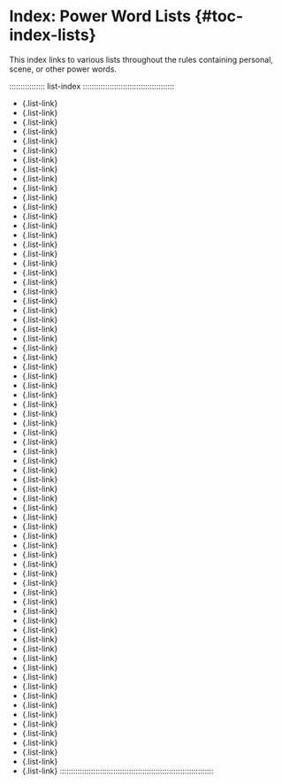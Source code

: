 # Index: Power Word Lists {#toc-index-lists}

This index links to various lists throughout the rules containing
personal, scene, or other power words.

:::::::::::::::: list-index :::::::::::::::::::::::::::::::::::::::::
- [](#list-astral-retreat-scene-power-words             ){.list-link}
- [](#list-class-construct-abilities-v1                 ){.list-link}
- [](#list-class-construct-abilities-v2                 ){.list-link}
- [](#list-class-construct-abilities-v3                 ){.list-link}
- [](#list-class-construct-abilities-v4                 ){.list-link}
- [](#list-class-construct-abilities-v5                 ){.list-link}
- [](#list-class-construct-personal-power-words         ){.list-link}
- [](#list-class-divine-abilities-v1                    ){.list-link}
- [](#list-class-divine-abilities-v2                    ){.list-link}
- [](#list-class-divine-abilities-v3                    ){.list-link}
- [](#list-class-divine-abilities-v4                    ){.list-link}
- [](#list-class-divine-abilities-v5                    ){.list-link}
- [](#list-class-dynamo-abilities-v1                    ){.list-link}
- [](#list-class-dynamo-abilities-v2                    ){.list-link}
- [](#list-class-dynamo-abilities-v3                    ){.list-link}
- [](#list-class-dynamo-abilities-v4                    ){.list-link}
- [](#list-class-dynamo-abilities-v5                    ){.list-link}
- [](#list-class-dynamo-energy-core-power-words         ){.list-link}
- [](#list-class-dynamo-personal-power-words            ){.list-link}
- [](#list-class-expatriate-abilities-v1                ){.list-link}
- [](#list-class-expatriate-abilities-v2                ){.list-link}
- [](#list-class-expatriate-abilities-v3                ){.list-link}
- [](#list-class-expatriate-abilities-v4                ){.list-link}
- [](#list-class-expatriate-abilities-v5                ){.list-link}
- [](#list-class-expatriate-personal-power-words        ){.list-link}
- [](#list-class-expert-abilities-v1                    ){.list-link}
- [](#list-class-expert-abilities-v2                    ){.list-link}
- [](#list-class-expert-abilities-v3                    ){.list-link}
- [](#list-class-expert-abilities-v4                    ){.list-link}
- [](#list-class-expert-abilities-v5                    ){.list-link}
- [](#list-class-haunt-abilities-v1                     ){.list-link}
- [](#list-class-haunt-abilities-v2                     ){.list-link}
- [](#list-class-haunt-abilities-v3                     ){.list-link}
- [](#list-class-haunt-abilities-v4                     ){.list-link}
- [](#list-class-haunt-abilities-v5                     ){.list-link}
- [](#list-class-hellspawn-abilities-v1                 ){.list-link}
- [](#list-class-hellspawn-abilities-v2                 ){.list-link}
- [](#list-class-hellspawn-abilities-v3                 ){.list-link}
- [](#list-class-hellspawn-abilities-v4                 ){.list-link}
- [](#list-class-hellspawn-abilities-v5                 ){.list-link}
- [](#list-class-inventor-abilities-v1                  ){.list-link}
- [](#list-class-inventor-abilities-v2                  ){.list-link}
- [](#list-class-inventor-abilities-v3                  ){.list-link}
- [](#list-class-inventor-abilities-v4                  ){.list-link}
- [](#list-class-inventor-abilities-v5                  ){.list-link}
- [](#list-class-kid-abilities-v1                       ){.list-link}
- [](#list-class-kid-abilities-v2                       ){.list-link}
- [](#list-class-kid-abilities-v3                       ){.list-link}
- [](#list-class-kid-abilities-v4                       ){.list-link}
- [](#list-class-kid-abilities-v5                       ){.list-link}
- [](#list-class-kid-personal-power-words               ){.list-link}
- [](#list-class-knight-abilities-v1                    ){.list-link}
- [](#list-class-knight-abilities-v2                    ){.list-link}
- [](#list-class-knight-abilities-v3                    ){.list-link}
- [](#list-class-knight-abilities-v4                    ){.list-link}
- [](#list-class-knight-abilities-v5                    ){.list-link}
- [](#list-class-knight-personal-power-words            ){.list-link}
- [](#list-generic-hero-abilities-v1                    ){.list-link}
- [](#list-generic-hero-abilities-v2                    ){.list-link}
- [](#list-generic-hero-abilities-v3                    ){.list-link}
- [](#list-generic-hero-abilities-v4                    ){.list-link}
- [](#list-generic-hero-abilities-v5                    ){.list-link}
- [](#list-glorious-garage-scene-power-words            ){.list-link}
- [](#list-hero-cave-power-words                        ){.list-link}
- [](#list-hero-cave-power-words                        ){.list-link}
- [](#list-inventor-stately-skyscraper-scene-power-words){.list-link}
- [](#list-leave-me-alone-safe-place-scene-power-words  ){.list-link}
- [](#list-my-own-personal-hell-scene-power-words       ){.list-link}
- [](#list-sanctuary-of-sanctity-scene-power-words      ){.list-link}
- [](#list-shapers-refuge-scene-power-words             ){.list-link}
- [](#list-shapers-refuge-scene-power-words             ){.list-link}
- [](#list-talismans-of-power-trinket-forms             ){.list-link}
:::::::::::::::::::::::::::::::::::::::::::::::::::::::::::::::::::::
